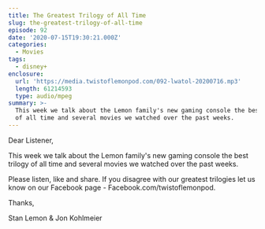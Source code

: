 ```yaml
---
title: The Greatest Trilogy of All Time
slug: the-greatest-trilogy-of-all-time
episode: 92
date: '2020-07-15T19:30:21.000Z'
categories:
  - Movies
tags:
  - disney+
enclosure:
  url: 'https://media.twistoflemonpod.com/092-lwatol-20200716.mp3'
  length: 61214593
  type: audio/mpeg
summary: >-
  This week we talk about the Lemon family's new gaming console the best trilogy
  of all time and several movies we watched over the past weeks.
---
```


Dear Listener,

This week we talk about the Lemon family's new gaming console the best trilogy of all time and several movies we watched over the past weeks.

Please listen, like and share. If you disagree with our greatest trilogies let us know on our Facebook page - Facebook.com/twistoflemonpod.

Thanks,

Stan Lemon & Jon Kohlmeier

